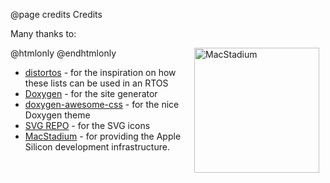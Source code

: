 @page credits Credits

Many thanks to:

@htmlonly
<a href="https://www.macstadium.com">
  <img src="https://uploads-ssl.webflow.com/5ac3c046c82724970fc60918/5c019d917bba312af7553b49_MacStadium-developerlogo.png" alt="MacStadium" style="float: right; width: 200px; margin-right: 10px;">
</a>
@endhtmlonly

- [distortos](https://distortos.org) - for the inspiration on how these lists
  can be used in an RTOS
- [Doxygen](https://www.doxygen.nl) - for the site generator
- [doxygen-awesome-css](https://jothepro.github.io/doxygen-awesome-css/) -
for the nice Doxygen theme
- [SVG REPO](https://www.svgrepo.com/collection/scarlab-duotone-line-vectors/) - for the SVG icons
- [MacStadium](https://www.macstadium.com) - for providing the Apple Silicon development infrastructure.
